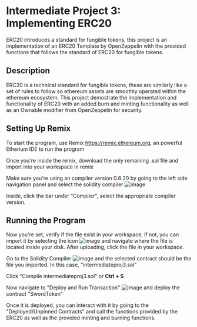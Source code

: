 # Intermediate Project 3: Implementing ERC20
ERC20 introduces a standard for fungible tokens, this project is an implementation of an ERC20 Template by OpenZeppelin with the provided functions that follows the standard of ERC20 for fungible tokens.

## Description
ERC20 is a technical standard for fungible tokens, these are similarly like a set of rules to follow so ethereum assets are smoothly operated within the ethereum ecosystem. This project demostrate the implementation and functionality of ERC20 with an added burn and minting functionality as well as an Ownable modifier from OpenZeppelin for security.

## Setting Up Remix
To start the program, use Remix https://remix.ethereum.org, an powerful Etherium IDE to run the program

Once you're inside the remix, download the only remaining .sol file and import into your workspace in remix

Make sure you're using an compiler version 0.8.20 by going to the left side navigation panel and select the solidity compiler ![image](https://github.com/brad12345678901/TAC-Solidity/assets/90821323/f162525b-5b36-4c18-9124-8cfe4b685d35)

Inside, click the bar under "Compiler", select the appropriate compiler version.

## Running the Program
Now you're set, verify if the file exist in your workspace, if not, you can import it by selecting the icon ![image](https://github.com/brad12345678901/TAC-Solidity/assets/90821323/d3d418dd-7454-4917-8de6-ad1f1321344c)  and navigate where the file is located inside
your disk. After uploading, click the file in your workspace.

Go to the Solidity Compiler ![image](https://github.com/brad12345678901/TAC-Solidity/assets/90821323/5546c4df-222f-4f56-b21c-8e8d497ea11b) and the selected contract should be the file you imported. In this case, "intermediateproj3.sol"

Click "Compile intermediateproj3.sol" or <b>Ctrl + S </b>

Now navigate to "Deploy and Run Transaction" ![image](https://github.com/brad12345678901/TAC-Solidity/assets/90821323/d736eed0-98e0-4f83-8bf9-ccab5dce70c3) and deploy the contract "SwordToken"

Once it is deployed, you can interact with it by going to the "Deployed/Unpinned Contracts" and call the functions provided by the ERC20 as well as the provided minting and burning functions.
